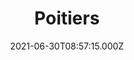 ---
date: 2021-06-30T08:57:15.000Z
title: Poitiers
latitude: 46.58225085972595
longitude: 0.3414596655610099
url: http://www.poitiers.fr
category: checkin
---